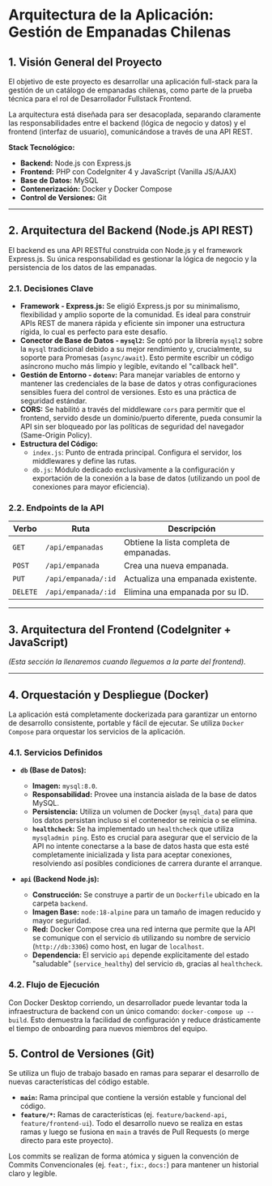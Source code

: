 # Arquitectura de la Aplicación: Gestión de Empanadas Chilenas

## 1. Visión General del Proyecto

El objetivo de este proyecto es desarrollar una aplicación full-stack para la gestión de un catálogo de empanadas chilenas, como parte de la prueba técnica para el rol de Desarrollador Fullstack Frontend.

La arquitectura está diseñada para ser desacoplada, separando claramente las responsabilidades entre el backend (lógica de negocio y datos) y el frontend (interfaz de usuario), comunicándose a través de una API REST.

**Stack Tecnológico:**

- **Backend:** Node.js con Express.js
- **Frontend:** PHP con CodeIgniter 4 y JavaScript (Vanilla JS/AJAX)
- **Base de Datos:** MySQL
- **Contenerización:** Docker y Docker Compose
- **Control de Versiones:** Git

---

## 2. Arquitectura del Backend (Node.js API REST)

El backend es una API RESTful construida con Node.js y el framework Express.js. Su única responsabilidad es gestionar la lógica de negocio y la persistencia de los datos de las empanadas.

### 2.1. Decisiones Clave

- **Framework - Express.js:** Se eligió Express.js por su minimalismo, flexibilidad y amplio soporte de la comunidad. Es ideal para construir APIs REST de manera rápida y eficiente sin imponer una estructura rígida, lo cual es perfecto para este desafío.
- **Conector de Base de Datos - `mysql2`:** Se optó por la librería `mysql2` sobre la `mysql` tradicional debido a su mejor rendimiento y, crucialmente, su soporte para Promesas (`async/await`). Esto permite escribir un código asíncrono mucho más limpio y legible, evitando el "callback hell".
- **Gestión de Entorno - `dotenv`:** Para manejar variables de entorno y mantener las credenciales de la base de datos y otras configuraciones sensibles fuera del control de versiones. Esto es una práctica de seguridad estándar.
- **CORS:** Se habilitó a través del middleware `cors` para permitir que el frontend, servido desde un dominio/puerto diferente, pueda consumir la API sin ser bloqueado por las políticas de seguridad del navegador (Same-Origin Policy).
- **Estructura del Código:**
  - `index.js`: Punto de entrada principal. Configura el servidor, los middlewares y define las rutas.
  - `db.js`: Módulo dedicado exclusivamente a la configuración y exportación de la conexión a la base de datos (utilizando un pool de conexiones para mayor eficiencia).

### 2.2. Endpoints de la API

| Verbo    | Ruta                | Descripción                             |
| -------- | ------------------- | --------------------------------------- |
| `GET`    | `/api/empanadas`    | Obtiene la lista completa de empanadas. |
| `POST`   | `/api/empanada`     | Crea una nueva empanada.                |
| `PUT`    | `/api/empanada/:id` | Actualiza una empanada existente.       |
| `DELETE` | `/api/empanada/:id` | Elimina una empanada por su ID.         |

---

## 3. Arquitectura del Frontend (CodeIgniter + JavaScript)

_(Esta sección la llenaremos cuando lleguemos a la parte del frontend)._

---

## 4. Orquestación y Despliegue (Docker)

La aplicación está completamente dockerizada para garantizar un entorno de desarrollo consistente, portable y fácil de ejecutar. Se utiliza `Docker Compose` para orquestar los servicios de la aplicación.

### 4.1. Servicios Definidos

- **`db` (Base de Datos):**

  - **Imagen:** `mysql:8.0`.
  - **Responsabilidad:** Provee una instancia aislada de la base de datos MySQL.
  - **Persistencia:** Utiliza un volumen de Docker (`mysql_data`) para que los datos persistan incluso si el contenedor se reinicia o se elimina.
  - **`healthcheck`:** Se ha implementado un `healthcheck` que utiliza `mysqladmin ping`. Esto es crucial para asegurar que el servicio de la API no intente conectarse a la base de datos hasta que esta esté completamente inicializada y lista para aceptar conexiones, resolviendo así posibles condiciones de carrera durante el arranque.

- **`api` (Backend Node.js):**
  - **Construcción:** Se construye a partir de un `Dockerfile` ubicado en la carpeta `backend`.
  - **Imagen Base:** `node:18-alpine` para un tamaño de imagen reducido y mayor seguridad.
  - **Red:** Docker Compose crea una red interna que permite que la API se comunique con el servicio `db` utilizando su nombre de servicio (`http://db:3306`) como host, en lugar de `localhost`.
  - **Dependencia:** El servicio `api` depende explícitamente del estado "saludable" (`service_healthy`) del servicio `db`, gracias al `healthcheck`.

### 4.2. Flujo de Ejecución

Con Docker Desktop corriendo, un desarrollador puede levantar toda la infraestructura de backend con un único comando: `docker-compose up --build`. Esto demuestra la facilidad de configuración y reduce drásticamente el tiempo de onboarding para nuevos miembros del equipo.

## 5. Control de Versiones (Git)

Se utiliza un flujo de trabajo basado en ramas para separar el desarrollo de nuevas características del código estable.

- **`main`:** Rama principal que contiene la versión estable y funcional del código.
- **`feature/*`:** Ramas de características (ej. `feature/backend-api`, `feature/frontend-ui`). Todo el desarrollo nuevo se realiza en estas ramas y luego se fusiona en `main` a través de Pull Requests (o merge directo para este proyecto).

Los commits se realizan de forma atómica y siguen la convención de Commits Convencionales (ej. `feat:`, `fix:`, `docs:`) para mantener un historial claro y legible.
